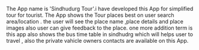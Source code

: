 The App name is 'Sindhudurg Tour'.i have developed this App for simplified tour for tourist.
The App shows the Tour places best on user search area/location . the user will see the place name ,place details and place images 
also user can give feedback to the place.
one more addition term is this app also shows the bus time table in sindhudrg which will helps user to travel ,
also the private vahicle owners contacts are available on this App.
